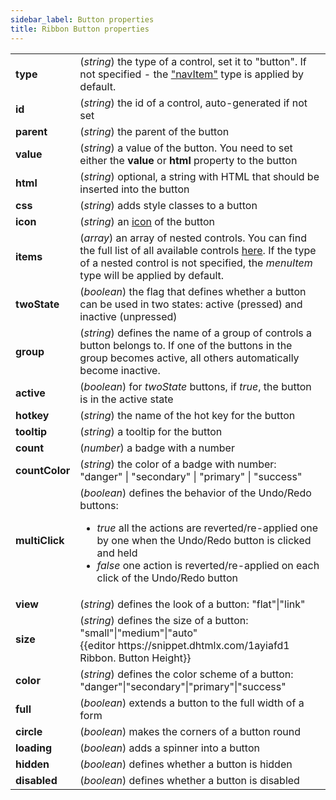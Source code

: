 ```yaml
---
sidebar_label: Button properties
title: Ribbon Button properties
---
```


<table class="webixdoc_links">
	<tbody>
        <tr>
			<td class="webixdoc_links0"><b>type</b></td>
			<td>(<i>string</i>) the type of a control, set it to "button". If not specified - the <a href="https://docs.dhtmlx.com/suite/ribbon__navitem.html">"navItem"</a> type is applied by default. </td>
		</tr>
        <tr>
			<td class="webixdoc_links0"><b>id</b></td>
			<td>(<i>string</i>) the id of a control, auto-generated if not set </td>
		</tr>
		<tr>
			<td class="webixdoc_links0"><b>parent</b></td>
			<td>(<i>string</i>) the parent of the button</td>
		</tr>
		<tr>
			<td class="webixdoc_links0"><b>value</b></td>
			<td>(<i>string</i>) a value of the button. You need to set either the <b>value</b> or <b>html</b> property to the button</td>
		</tr>
		<tr>
			<td class="webixdoc_links0"><b>html</b></td>
			<td>(<i>string</i>) optional, a string with HTML that should be inserted into the button</td>
		</tr>
		<tr>
			<td class="webixdoc_links0"><b>css</b></td>
			<td>(<i>string</i>) adds style classes to a button </td>
		</tr>
		<tr>
			<td class="webixdoc_links0"><b>icon</b></td>
			<td>(<i>string</i>) an <a href="https://docs.dhtmlx.com/suite/ribbon__fa_icons.html#icons">icon</a> of the button</td>
		</tr>
		<tr>
			<td class="webixdoc_links0"><b>items</b></td>
			<td>(<i>array</i>) an array of nested controls. You can find the full list of all available controls <a href="https://docs.dhtmlx.com/suite/menu__configuring_menu_items.html">here</a>. If the type of a nested control is not specified, the <i>menuItem</i> type will be applied by default. </td>
		</tr>
		<tr>
			<td class="webixdoc_links0"><b>twoState</b></td>
			<td>(<i>boolean</i>) the flag that defines whether a button can be used in two states: active (pressed) and inactive (unpressed)</td>
		</tr>
		<tr>
			<td class="webixdoc_links0"><b>group</b></td>
			<td>(<i>string</i>) defines the name of a group of controls a button belongs to. If one of the buttons in the group becomes active, all others automatically become inactive.</td>
		</tr>
        <tr>
			<td class="webixdoc_links0"><b>active</b></td>
			<td>(<i>boolean</i>) for <i>twoState</i> buttons, if <i>true</i>, the button is in the active state</td>
		</tr>
        <tr>
			<td class="webixdoc_links0"><b>hotkey</b></td>
			<td>(<i>string</i>) the name of the hot key for the button</td>
		</tr>
        <tr>
			<td class="webixdoc_links0"><b>tooltip</b></td>
			<td>(<i>string</i>) a tooltip for the button</td>
		</tr>
        <tr>
			<td class="webixdoc_links0"><b>count</b></td>
			<td>(<i>number</i>) a badge with a number</td>
		</tr>
        <tr>
			<td class="webixdoc_links0"><b>countColor</b></td>
			<td>(<i>string</i>) the color of a badge with number: "danger" | "secondary" | "primary" | "success" </td>
		</tr>
        <tr>
			<td class="webixdoc_links0"><b>multiClick</b></td>
			<td>(<i>boolean</i>) defines the behavior of the Undo/Redo buttons:
            <ul>
                <li><i>true</i> all the actions are reverted/re-applied one by one when the Undo/Redo button is clicked and held</li>
                <li><i>false</i> one action is reverted/re-applied on each click of the Undo/Redo button</li>
            </ul>
            </td>
		</tr>
        <tr>
			<td class="webixdoc_links0"><b>view</b></td>
			<td>(<i>string</i>) defines the look of a button: "flat"|"link"</td>
		</tr>
        <tr>
			<td class="webixdoc_links0"><b>size</b></td>
			<td>(<i>string</i>) defines the size of a button: "small"|"medium"|"auto" <br/> {{editor	https://snippet.dhtmlx.com/1ayiafd1	Ribbon. Button Height}}</td>
		</tr>
        <tr>
			<td class="webixdoc_links0"><b>color</b></td>
			<td>(<i>string</i>) defines the color scheme of a button: "danger"|"secondary"|"primary"|"success"</td>
		</tr>
        <tr>
			<td class="webixdoc_links0"><b>full</b></td>
			<td>(<i>boolean</i>) extends a button to the full width of a form</td>
		</tr>
        <tr>
			<td class="webixdoc_links0"><b>circle</b></td>
			<td>(<i>boolean</i>) makes the corners of a button round</td>
		</tr>
        <tr>
			<td class="webixdoc_links0"><b>loading</b></td>
			<td>(<i>boolean</i>) adds a spinner into a button</td>
		</tr>
        <tr>
			<td class="webixdoc_links0"><b>hidden</b></td>
			<td>(<i>boolean</i>) defines whether a button is hidden</td>
		</tr>
		<tr>
			<td class="webixdoc_links0"><b>disabled</b></td>
			<td>(<i>boolean</i>) defines whether a button is disabled</td>
		</tr>
    </tbody>
</table>
